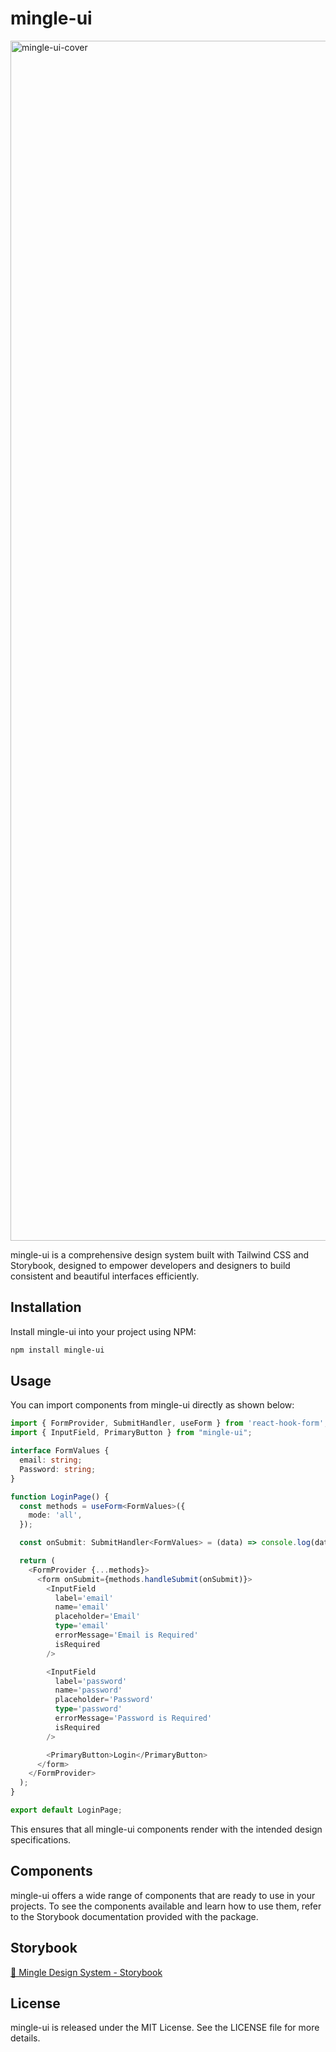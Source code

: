 # mingle-ui

<img width="1920" alt="mingle-ui-cover" src="https://github.com/designsoo/mingle-ui/assets/77719310/6ea7a02c-aeba-4f76-9619-6509ce11a574">

mingle-ui is a comprehensive design system built with Tailwind CSS and Storybook, designed to empower developers and designers to build consistent and beautiful interfaces efficiently.

## Installation

Install mingle-ui into your project using NPM:

```bash
npm install mingle-ui
```

## Usage

You can import components from mingle-ui directly as shown below:

```typescript
import { FormProvider, SubmitHandler, useForm } from 'react-hook-form';
import { InputField, PrimaryButton } from "mingle-ui";

interface FormValues {
  email: string;
  Password: string;
}

function LoginPage() {
  const methods = useForm<FormValues>({
    mode: 'all',
  });

  const onSubmit: SubmitHandler<FormValues> = (data) => console.log(data);

  return (
    <FormProvider {...methods}>
      <form onSubmit={methods.handleSubmit(onSubmit)}>
        <InputField
          label='email'
          name='email'
          placeholder='Email'
          type='email'
          errorMessage='Email is Required'
          isRequired
        />

        <InputField
          label='password'
          name='password'
          placeholder='Password'
          type='password'
          errorMessage='Password is Required'
          isRequired
        />

        <PrimaryButton>Login</PrimaryButton>
      </form>
    </FormProvider>
  );
}

export default LoginPage;
```

This ensures that all mingle-ui components render with the intended design specifications.

## Components

mingle-ui offers a wide range of components that are ready to use in your projects. To see the components available and learn how to use them, refer to the Storybook documentation provided with the package.

## Storybook

<a href='https://6669e8d86796066d6df5993c-hcmhpriexh.chromatic.com/?path=/docs/badge-badgeemoji--docs' target='_blank'>
  🔗 Mingle Design System - Storybook
</a>

## License

mingle-ui is released under the MIT License. See the LICENSE file for more details.
